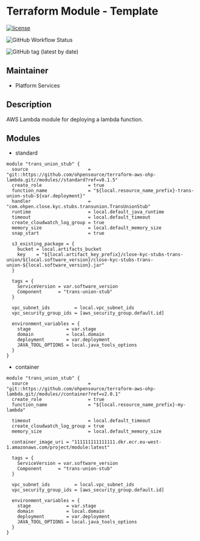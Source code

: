# Terraform Module - Template

[![license](https://img.shields.io/badge/License-Apache%202.0-blue.svg)](https://opensource.org/licenses/Apache-2.0)

![GitHub Workflow Status](https://img.shields.io/github/workflow/status/ohpensource/terraform-aws-ohp-lambda/continuous-delivery)

![GitHub tag (latest by date)](https://img.shields.io/github/v/tag/ohpensource/terraform-aws-ohp-lambda)

## Maintainer

* Platform Services

## Description

AWS Lambda module for deploying a lambda function.

## Modules

* standard

```hcl
module "trans_union_stub" {
  source                      = "git::https://github.com/ohpensource/terraform-aws-ohp-lambda.git//modules//standard?ref=v0.1.5"
  create_role                 = true
  function_name               = "${local.resource_name_prefix}-trans-union-stub-${var.deployment}"
  handler                     = "com.ohpen.close.kyc.stubs.transunion.TransUnionStub"
  runtime                     = local.default_java_runtime
  timeout                     = local.default_timeout
  create_cloudwatch_log_group = true
  memory_size                 = local.default_memory_size
  snap_start                  = true

  s3_existing_package = {
    bucket = local.artifacts_bucket
    key    = "${local.artifact_key_prefix}/close-kyc-stubs-trans-union/${local.software_version}/close-kyc-stubs-trans-union-${local.software_version}.jar"
  }

  tags = {
    ServiceVersion = var.software_version
    Component      = "trans-union-stub"
  }

  vpc_subnet_ids         = local.vpc_subnet_ids
  vpc_security_group_ids = [aws_security_group.default.id]

  environment_variables = {
    stage             = var.stage
    domain            = local.domain
    deployment        = var.deployment
    JAVA_TOOL_OPTIONS = local.java_tools_options
  }
}
```

* container

```hcl
module "trans_union_stub" {
  source                      = "git::https://github.com/ohpensource/terraform-aws-ohp-lambda.git//modules//container?ref=v2.0.1"
  create_role                 = true
  function_name               = "${local.resource_name_prefix}-my-lambda"

  timeout                     = local.default_timeout
  create_cloudwatch_log_group = true
  memory_size                 = local.default_memory_size

  container_image_uri = "111111111111111.dkr.ecr.eu-west-1.amazonaws.com/project/module:latest"

  tags = {
    ServiceVersion = var.software_version
    Component      = "trans-union-stub"
  }

  vpc_subnet_ids         = local.vpc_subnet_ids
  vpc_security_group_ids = [aws_security_group.default.id]

  environment_variables = {
    stage             = var.stage
    domain            = local.domain
    deployment        = var.deployment
    JAVA_TOOL_OPTIONS = local.java_tools_options
  }
}
```
